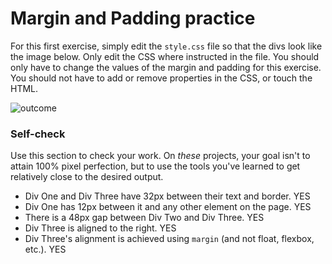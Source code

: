 # Margin and Padding practice

For this first exercise, simply edit the `style.css` file so that the divs look like the image below. Only edit the CSS where instructed in the file.  You should only have to change the values of the margin and padding for this exercise. You should not have to add or remove properties in the CSS, or touch the HTML.

![outcome](./desired-outcome.png)

### Self-check 
Use this section to check your work. On _these_ projects, your goal isn't to attain 100% pixel perfection, but to use the tools you've learned to get relatively close to the desired output.

- Div One and Div Three have 32px between their text and border.
YES
- Div One has 12px between it and any other element on the page.
YES
- There is a 48px gap between Div Two and Div Three.
YES
- Div Three is aligned to the right.
YES
- Div Three's alignment is achieved using `margin` (and not float, flexbox, etc.).
YES